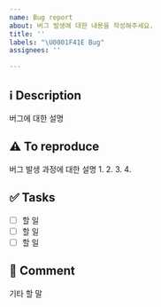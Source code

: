 ```yaml
---
name: Bug report
about: 버그 발생에 대한 내용을 작성해주세요.
title: ''
labels: "\U0001F41E Bug"
assignees: ''

---
```


## ℹ Description
버그에 대한 설명

## ⚠ To reproduce
버그 발생 과정에 대한 설명
1.
2.
3.
4.

## ✅ Tasks
- [ ] 할 일
- [ ] 할 일
- [ ] 할 일

## 💬 Comment
기타 할 말
